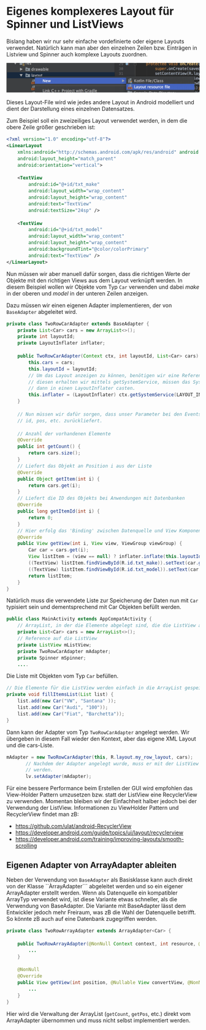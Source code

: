 # Eigenes komplexeres Layout für Spinner und ListViews
Bislang haben wir nur sehr einfache vordefinierte oder eigene Layouts verwendet. Natürlich kann man aber den einzelnen Zeilen bzw. Einträgen in Listview und Spinner auch komplexe Layouts zuordnen.

![](assets/022-Eigenes-komplexes-Layout-fuer-Spinner-und-ListView-936eafbb.png)

Dieses Layout-File wird wie jedes andere Layout in Android modelliert und dient der Darstellung eines einzelnen Datensatzes.

Zum Beispiel soll ein zweizeiliges Layout verwendet werden, in dem die obere Zeile größer geschrieben ist:
```xml
<?xml version="1.0" encoding="utf-8"?>
<LinearLayout
    xmlns:android="http://schemas.android.com/apk/res/android" android:layout_width="match_parent"
    android:layout_height="match_parent"
    android:orientation="vertical">

    <TextView
        android:id="@+id/txt_make"
        android:layout_width="wrap_content"
        android:layout_height="wrap_content"
        android:text="TextView"
        android:textSize="24sp" />

    <TextView
        android:id="@+id/txt_model"
        android:layout_width="wrap_content"
        android:layout_height="wrap_content"
        android:backgroundTint="@color/colorPrimary"
        android:text="TextView" />
</LinearLayout>
```
Nun müssen wir aber manuell dafür sorgen, dass die richtigen Werte der Objekte mit den richtigen Views aus dem Layout verknüpft werden. In diesem Beispiel wollen wir Objekte vom Typ ```Car``` verwenden und dabei _make_ in der oberen und _model_ in der unteren Zeilen anzeigen.

Dazu müssen wir einen eigenen Adapter implementieren, der von ```BaseAdapter``` abgeleitet wird.

```java
private class TwoRowCarAdapter extends BaseAdapter {
    private List<Car> cars = new ArrayList<>();
    private int layoutId;
    private LayoutInflater inflater;

    public TwoRowCarAdapter(Context ctx, int layoutId, List<Car> cars) {
        this.cars = cars;
        this.layoutId = layoutId;
        // Um das Layout anzeigen zu können, benötigen wir eine Referenz auf den LayoutInflater
        // diesen erhalten wir mittels getSystemService, müssen das Systemservice allerdings
        // dann in einen LayoutInflater casten.
        this.inflater = (LayoutInflater) ctx.getSystemService(LAYOUT_INFLATER_SERVICE);
    }

    // Nun müssen wir dafür sorgen, dass unser Parameter bei den Events die korrekten Werte für
    // id, pos, etc. zurückliefert.

    // Anzahl der vorhandenen Elemente
    @Override
    public int getCount() {
        return cars.size();
    }
    // Liefert das Objekt an Position i aus der Liste
    @Override
    public Object getItem(int i) {
        return cars.get(i);
    }
    // Liefert die ID des Objekts bei Anwendungen mit Datenbanken
    @Override
    public long getItemId(int i) {
        return 0;
    }
    // Hier erfolg das 'Binding' zwischen Datenquelle und View Komponenten aus dem XML-Layout
    @Override
    public View getView(int i, View view, ViewGroup viewGroup) {
        Car car = cars.get(i);
        View listItem = (view == null) ? inflater.inflate(this.layoutId, null) : view;
        ((TextView) listItem.findViewById(R.id.txt_make)).setText(car.getMake());
        ((TextView) listItem.findViewById(R.id.txt_model)).setText(car.getModel());
        return listItem;
    }
}
```
Natürlich muss die verwendete Liste zur Speicherung der Daten nun mit ``Car`` typisiert sein und dementsprechend mit Car Objekten befüllt werden.
```java
public class MainActivity extends AppCompatActivity {
    // ArrayList, in der die Elemente abgelegt sind, die die ListView anzeigt
    private List<Car> cars = new ArrayList<>();
    // Reference auf die ListView
    private ListView mListView;
    private TwoRowCarAdapter mAdapter;
    private Spinner mSpinner;
    ....
```
Die Liste mit Objekten vom Typ ```Car``` befüllen.
```java
// Die Elemente für die ListView werden einfach in die ArrayList gespeichert
private void fillItemsList(List list) {
    list.add(new Car("VW", "Santana" ));
    list.add(new Car("Audi", "100"));
    list.add(new Car("Fiat", "Barchetta"));
}
```

Dann kann der Adapter vom Typ ```TwoRowCarAdapter``` angelegt werden. Wir übergeben in diesem Fall wieder den Kontext, aber das eigene XML Layout und die cars-Liste.
```java
mAdapter = new TwoRowCarAdapter(this, R.layout.my_row_layout, cars);
       // Nachdem der Adapter angelegt wurde, muss er mit der ListView verbunden
       // werden.
       lv.setAdapter(mAdapter);
```

Für eine bessere Performance beim Erstellen der GUI wird empfohlen das View-Holder Pattern umzusetzen bzw. statt der ListView eine RecyclerView zu verwenden. Momentan bleiben wir der Einfachheit halber jedoch bei der Verwendung der ListView.
Informationen zu ViewHolder Pattern und RecyclerView findet man zB:
- https://github.com/ulat/android-RecyclerView
- https://developer.android.com/guide/topics/ui/layout/recyclerview
- https://developer.android.com/training/improving-layouts/smooth-scrolling

## Eigenen Adapter von ArrayAdapter ableiten
Neben der Verwendung von ```BaseAdapter``` als Basisklasse kann auch direkt von der Klasse ``ÀrrayAdapter``` abgeleitet werden und so ein eigener ArrayAdapter erstellt werden. Wenn als Datenquelle ein kompatibler ArrayTyp verwendet wird, ist diese Variante etwas schneller, als die Verwendung von BaseAdapter. Die Variante mit BaseAdapter lässt dem Entwickler jedoch mehr Freiraum, was zB die Wahl der Datenquelle betrifft. So könnte zB auch auf eine Datenbank zugegriffen werden.

```java
private class TwoRowArrayAdapter extends ArrayAdapter<Car> {

    public TwoRowArrayAdapter(@NonNull Context context, int resource, @NonNull List<Car> objects) {
        ...
    }

    @NonNull
    @Override
    public View getView(int position, @Nullable View convertView, @NonNull ViewGroup parent) {
        ...
    }
}
```
Hier wird die Verwaltung der ArrayList (```getCount```, ```getPos```, etc.) direkt vom ArrayAdapter übernommen und muss nicht selbst implementiert werden. 
